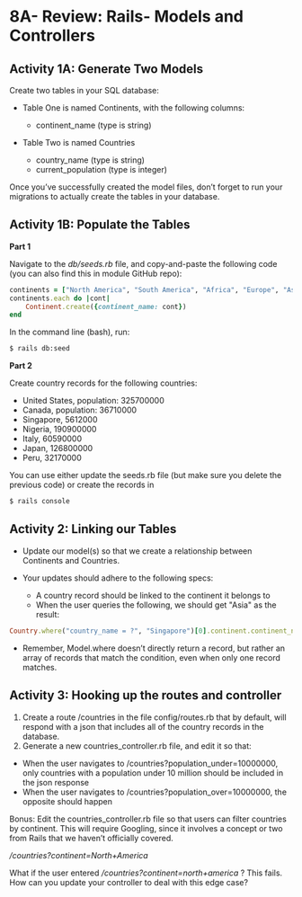 # 8A- Review: Rails- Models and Controllers

## Activity 1A: Generate Two Models

Create two tables in your SQL database:
* Table One is named Continents, with the following columns: 
  * continent_name (type is string)
		

* Table Two is named Countries 
  * country_name (type is string)
  * current_population (type is integer)

Once you’ve successfully created the model files, don’t forget to run your migrations to actually create the tables in your database. 


## Activity 1B: Populate the Tables 

**Part 1**

Navigate to the *db/seeds.rb* file, and copy-and-paste the following code (you can also find this in module GitHub repo): 

```ruby
continents = ["North America", "South America", "Africa", "Europe", "Asia", "Australia",  "Antarctica"]
continents.each do |cont| 
	Continent.create({continent_name: cont})
end 
```

In the command line (bash), run: 

```bash
$ rails db:seed
```

**Part 2**

Create country records for the following countries: 

* United States, population: 325700000
* Canada, population: 36710000
* Singapore, 5612000
* Nigeria, 190900000
* Italy, 60590000
* Japan, 126800000
* Peru, 32170000

You can use either update the seeds.rb file (but make sure you delete the previous code) or create the records in 
```bash 
$ rails console
```

## Activity 2: Linking our Tables

* Update our model(s) so that we create a relationship between Continents and Countries. 
* Your updates should adhere to the following specs: 

  * A country record should be linked to the continent it belongs to
  * When the user queries the following, we should get "Asia" as the result: 

```ruby 
Country.where("country_name = ?", "Singapore")[0].continent.continent_name
```

  * Remember, Model.where doesn’t directly return a record, but rather an array of records that match the condition, even when only one record matches. 

## Activity 3: Hooking up the routes and controller

1. Create a route /countries in the file config/routes.rb that by default, will respond with a json that includes all of the country records in the database. 
2. Generate a new countries_controller.rb file, and edit it so that: 
  * When the user navigates to /countries?population_under=10000000, only countries with a population under 10 million should be included in the json response
  * When the user navigates to /countries?population_over=10000000, the opposite should happen 
  
Bonus: Edit the countries_controller.rb file so that users can filter countries by continent. This will require Googling, since it involves a concept or two from Rails that we haven’t officially covered. 

*/countries?continent=North+America*

What if the user entered */countries?continent=north+america* ? This fails. How can you update your controller to deal with this edge case? 





